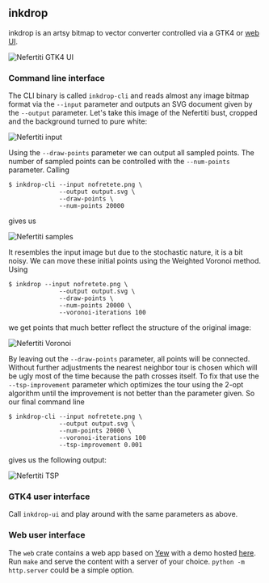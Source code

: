 ## inkdrop

inkdrop is an artsy bitmap to vector converter controlled via a GTK4 or [web UI](https://matze.github.io/inkdrop).

![Nefertiti GTK4 UI](examples/ui.png)


### Command line interface

The CLI binary is called `inkdrop-cli` and reads almost any image bitmap format
via the `--input` parameter and outputs an SVG document given by the `--output`
parameter. Let's take this image of the Nefertiti bust, cropped and the
background turned to pure white:

![Nefertiti input](examples/nofretete.jpg)

Using the `--draw-points` parameter we can output all sampled points. The number
of sampled points can be controlled with the `--num-points` parameter. Calling

    $ inkdrop-cli --input nofretete.png \
                  --output output.svg \
                  --draw-points \
                  --num-points 20000

gives us

![Nefertiti samples](examples/nofretete-point-sampling.png)

It resembles the input image but due to the stochastic nature, it is a bit
noisy. We can move these initial points using the Weighted Voronoi method.
Using

    $ inkdrop --input nofretete.png \
                  --output output.svg \
                  --draw-points \
                  --num-points 20000 \
                  --voronoi-iterations 100

we get points that much better reflect the structure of the original image:

![Nefertiti Voronoi](examples/nofretete-point-voronoi-100.png)

By leaving out the `--draw-points` parameter, all points will be connected.
Without further adjustments the nearest neighbor tour is chosen which will be
ugly most of the time because the path crosses itself. To fix that use the
`--tsp-improvement` parameter which optimizes the tour using the 2-opt algorithm
until the improvement is not better than the parameter given. So our final
command line

    $ inkdrop-cli --input nofretete.png \
                  --output output.svg \
                  --num-points 20000 \
                  --voronoi-iterations 100
                  --tsp-improvement 0.001

gives us the following output:

![Nefertiti TSP](examples/nofretete-path-voronoi-100-tsp-001.png)


### GTK4 user interface

Call `inkdrop-ui` and play around with the same parameters as above.


### Web user interface

The `web` crate contains a web app based on [Yew](https://yew.rs) with a demo
hosted [here](https://matze.github.io/inkdrop). Run `make` and serve the content
with a server of your choice. `python -m http.server` could be a simple option.
